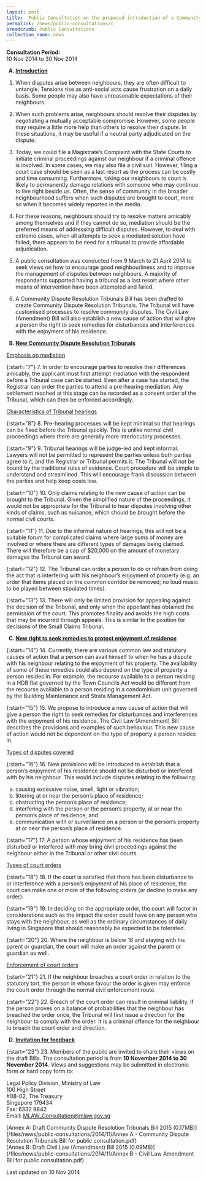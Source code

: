 ```yaml
---
layout: post
title:  Public Consultation on the proposed introduction of a Community Dispute Resolution Tribunals Act and a new right to seek remedies to protect enjoyment of one’s residence
permalink: /news/public-consultations/c
breadcrumb: Public Consultations
collection_name: news
---
```


**Consultation Period:**  
10 Nov 2014 to 30 Nov 2014

<ol start="1" style="list-style-type: upper-alpha; font-weight: bold;">
<li><u>Introduction</u></li>
</ol>

1. When disputes arise between neighbours, they are often difficult to untangle. Tensions rise as anti-social acts cause frustration on a daily basis. Some people may also have unreasonable expectations of their neighbours.

 

2. When such problems arise, neighbours should resolve their disputes by negotiating a mutually acceptable compromise. However, some people may require a little more help than others to resolve their dispute. In these situations, it may be useful if a neutral party adjudicated on the dispute.

 

3. Today, we could file a Magistrate’s Complaint with the State Courts to initiate criminal proceedings against our neighbour if a criminal offence is involved. In some cases, we may also file a civil suit. However, filing a court case should be seen as a last resort as the process can be costly and time consuming. Furthermore, taking our neighbours to court is likely to permanently damage relations with someone who may continue to live right beside us. Often, the sense of community in the broader neighbourhood suffers when such disputes are brought to court, more so when it becomes widely reported in the media.

 

4. For these reasons, neighbours should try to resolve matters amicably among themselves and if they cannot do so, mediation should be the preferred means of addressing difficult disputes. However, to deal with extreme cases, when all attempts to seek a mediated solution have failed, there appears to be need for a tribunal to provide affordable adjudication.

 

5. A public consultation was conducted from 9 March to 21 April 2014 to seek views on how to encourage good neighbourliness and to improve the management of disputes between neighbours. A majority of respondents supported having a tribunal as a last resort where other means of intervention have been attempted and failed.

 

6. A Community Dispute Resolution Tribunals Bill has been drafted to create Community Dispute Resolution Tribunals. The Tribunal will have customised processes to resolve community disputes. The Civil Law (Amendment) Bill will also establish a new cause of action that will give a person the right to seek remedies for disturbances and interferences with the enjoyment of his residence.



<ol start="2" style="list-style-type: upper-alpha; font-weight: bold;">
<li><u>New Community Dispute Resolution Tribunals</u></li>
</ol>

<u>Emphasis on mediation</u>

{:start="7"}
7.  In order to encourage parties to resolve their differences amicably, the applicant must first attempt mediation with the respondent before a Tribunal case can be started.  Even after a case has started, the Registrar can order the parties to attend a pre-hearing mediation.  Any settlement reached at this stage can be recorded as a consent order of the Tribunal, which can then be enforced accordingly.

<u>Characteristics of Tribunal hearings</u>

{:start="8"}
8. Pre-hearing processes will be kept minimal so that hearings can be fixed before the Tribunal quickly. This is unlike normal civil proceedings where there are generally more interlocutory processes.

 
{:start="9"}
9. Tribunal hearings will be judge-led and kept informal. Lawyers will not be permitted to represent the parties unless both parties agree to it, and the Registrar or Tribunal permits it. The Tribunal will not be bound by the traditional rules of evidence. Court procedure will be simple to understand and streamlined. This will encourage frank discussion between the parties and help keep costs low.

 
{:start="10"}
10. Only claims relating to the new cause of action can be brought to the Tribunal. Given the simplified nature of the proceedings, it would not be appropriate for the Tribunal to hear disputes involving other kinds of claims, such as nuisance, which should be brought before the normal civil courts.

 
{:start="11"}
11. Due to the informal nature of hearings, this will not be a suitable forum for complicated claims where large sums of money are involved or where there are different types of damages being claimed. There will therefore be a cap of $20,000 on the amount of monetary damages the Tribunal can award.

 

{:start="12"}
12. The Tribunal can order a person to do or refrain from doing the act that is interfering with his neighbour’s enjoyment of property (e.g. an order that items placed on the common corridor be removed; no loud music to be played between stipulated times).

 

{:start="13"}
13. There will only be limited provision for appealing against the decision of the Tribunal, and only when the appellant has obtained the permission of the court. This promotes finality and avoids the high costs that may be incurred through appeals. This is similar to the position for decisions of the Small Claims Tribunal.


<ol start="3" style="list-style-type: upper-alpha; font-weight: bold;">
<li><u>New right to seek remedies to protect enjoyment of residence</u></li>
</ol>


{:start="14"}
14. Currently, there are various common law and statutory causes of action that a person can avail himself to when he has a dispute with his neighbour relating to the enjoyment of his property. The availability of some of these remedies could also depend on the type of property a person resides in. For example, the recourse available to a person residing in a HDB flat governed by the Town Councils Act would be different from the recourse available to a person residing in a condominium unit governed by the Building Maintenance and Strata Management Act.

 
{:start="15"}
15. We propose to introduce a new cause of action that will give a person the right to seek remedies for disturbances and interferences with the enjoyment of his residence. The Civil Law (Amendment) Bill describes the provisions and examples of such behaviour. This new cause of action would not be dependent on the type of property a person resides in.


<u>Types of disputes covered</u>

{:start="16"}
16. New provisions will be introduced to establish that a person’s enjoyment of his residence should not be disturbed or interfered with by his neighbour. This would include disputes relating to the following:

<ol style="list-style-type: lower-alpha;">
<li>causing excessive noise, smell, light or vibration;</li>
<li>littering at or near the person’s place of residence;</li>
<li>obstructing the person’s place of residence;</li>
<li>interfering with  the person or the person’s property, at or near the person’s place of residence; and</li>
<li>communication with or surveillance on a person or the person’s property at or near the person’s place of residence.</li>
</ol>

{:start="17"}
17. A person whose enjoyment of his residence has been disturbed or interfered with may bring civil proceedings against the neighbour either in the Tribunal or other civil courts.

<u>Types of court orders</u>

{:start="18"}
18. If the court is satisfied that there has been disturbance to or interference with  a person’s enjoyment of his place of residence, the court can make one or more of the following orders (or decline to make any order):
 


{:start="19"}
19. In deciding on the appropriate order, the court will factor in considerations such as the impact the order could have on any person who stays with the neighbour, as well as the ordinary circumstances of daily living in Singapore that should reasonably be expected to be tolerated.


{:start="20"}
20. Where the neighbour is below 16 and staying with his parent or guardian, the court will make an order against the parent or guardian as well.

<u>Enforcement of court orders</u>

{:start="21"}
21. If the neighbour breaches a court order in relation to the statutory tort, the person in whose favour the order is given may enforce the court order through the normal civil enforcement route.

 
{:start="22"}
22. Breach of the court order can result in criminal liability. If the person proves on a balance of probabilities that the neighbour has breached the order once, the Tribunal will first issue a direction for the neighbour to comply with the order. It is a criminal offence for the neighbour to breach the court order and direction.


<ol start="4" style="list-style-type: upper-alpha; font-weight: bold;">
 <li><u> Invitation for feedback</u></li>
</ol>

{:start="23"}
23. Members of the public are invited to share their views on the draft Bills. The consultation period is from <strong> 10 November 2014 to 30 November 2014</strong>.  Views and suggestions may be submitted in electronic form or hard copy form to:

Legal Policy Division, Ministry of Law  
100 High Street  
#08-02, The Treasury  
Singapore 179434  
Fax: 6332 8842  
Email: <MLAW_Consultation@mlaw.gov.sg>

[Annex A: Draft Community Dispute Resolution Tribunals Bill 2015 (0.17MB)](/files/news/public-consultations/2014/11/Annex A - Community Dispute Resolution Tribunals Bill for public consultation.pdf)  
[Annex B: Draft Civil Law (Amendment) Bill 2015 (0.09MB)](/files/news/public-consultations/2014/11/Annex B - Civil Law Amendment Bill for public consultation.pdf)


<p class="right-side-updated">
Last updated on 10 Nov 2014
</p>
